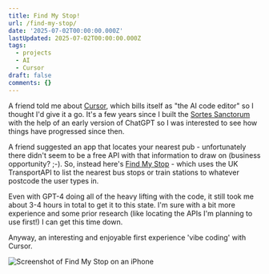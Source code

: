 ```yaml
---
title: Find My Stop!
url: /find-my-stop/
date: '2025-07-02T00:00:00.000Z'
lastUpdated: 2025-07-02T00:00:00.000Z
tags:
  - projects
  - AI
  - Cursor
draft: false
comments: {}
---
```

A friend told me about [Cursor](https://cursor.com/en), which bills itself as "the AI code editor" so I thought I'd give it a go. It's a few years since I built the [Sortes Sanctorum](/sortes-sanctorum) with the help of an early version of ChatGPT so I was interested to see how things have progressed since then.
<!--more-->
A friend suggested an app that locates your nearest pub - unfortunately there didn't seem to be a free API with that information to draw on (business opportunity? ;-). So, instead here's [Find My Stop](https://find-my-stop.vercel.app) - which uses the UK TransportAPI to list the nearest bus stops or train stations to whatever postcode the user types in.

Even with GPT-4 doing all of the heavy lifting with the code, it still took me about 3-4 hours in total to get it to this state. I'm sure with a bit more experience and some prior research (like locating the APIs I'm planning to use first!) I can get this time down.

Anyway, an interesting and enjoyable first experience 'vibe coding' with Cursor.

![Screenshot of Find My Stop on an iPhone](/uploads/find-my-stop-screenshot.png)
